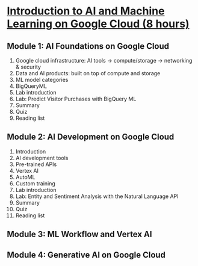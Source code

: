 # [Introduction to AI and Machine Learning on Google Cloud (8 hours)](https://www.cloudskillsboost.google/paths/17/course_templates/593/video/508314)

## Module 1: AI Foundations on Google Cloud

1. Google cloud infrastructure: AI tools → compute/storage → networking & security
2. Data and AI products: built on top of compute and storage
3. ML model categories
4. BigQueryML
5. Lab introduction
6. Lab: Predict Visitor Purchases with BigQuery ML
7. Summary
8. Quiz
9. Reading list

## Module 2: AI Development on Google Cloud

1. Introduction
2. AI development tools
3. Pre-trained APIs
4. Vertex AI
5. AutoML
6. Custom training
7. Lab introduction
8. Lab: Entity and Sentiment Analysis with the Natural Language API
9. Summary
10. Quiz
11. Reading list

## Module 3: ML Workflow and Vertex AI

## Module 4: Generative AI on Google Cloud
